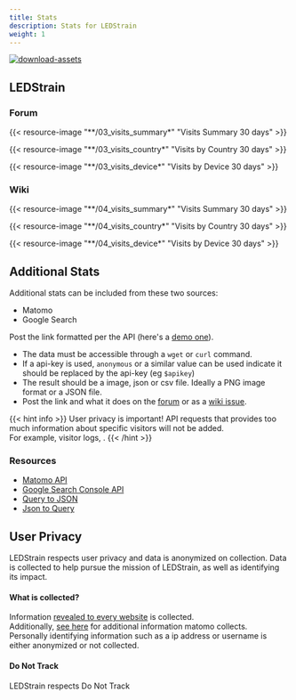 ```yaml
---
title: Stats
description: Stats for LEDStrain
weight: 1
---
```


[![download-assets](https://github.com/ledstrain/wiki.ledstrain.org/workflows/download-assets/badge.svg)](https://github.com/ledstrain/wiki.ledstrain.org/actions?query=workflow%3Adownload-assets)

## LEDStrain
### Forum

{{< resource-image "**/03_visits_summary*" "Visits Summary 30 days" >}}  

{{< resource-image "**/03_visits_country*" "Visits by Country 30 days" >}}  

{{< resource-image "**/03_visits_device*" "Visits by Device 30 days" >}}  


### Wiki

{{< resource-image "**/04_visits_summary*" "Visits Summary 30 days" >}}  

{{< resource-image "**/04_visits_country*" "Visits by Country 30 days" >}}  

{{< resource-image "**/04_visits_device*" "Visits by Device 30 days" >}}  

## Additional Stats

Additional stats can be included from these two sources:

* Matomo
* Google Search

Post the link formatted per the API (here's a [demo one](https://demo.matomo.org/index.php?module=API&method=ImageGraph.get&idSite=3&apiModule=DevicesDetection&apiAction=getBrowsers&token_auth=anonymous&graphType=horizontalBar&period=month&date=today&width=500&height=250)).

* The data must be accessible through a `wget` or `curl` command. 
* If a api-key is used, `anonymous` or a similar value can be used indicate it should be replaced by the api-key (eg `$apikey`)
* The result should be a image, json or csv file. Ideally a PNG image format or a JSON file.
* Post the link and what it does on the [forum](https://ledstrain.org/d/803-statistics-metrics) 
or as a [wiki issue](https://github.com/ledstrain/wiki.ledstrain.org/issues).

{{< hint info >}}
User privacy is important!
API requests that provides too much information about specific visitors will not be added.  
For example, visitor logs, .
{{< /hint >}}


### Resources

* [Matomo API](https://developer.matomo.org/api-reference/reporting-api-metadata#static-image-graphs)
* [Google Search Console API](https://developers.google.com/webmaster-tools/search-console-api-original/v3/how-tos/search_analytics.html)
* [Query to JSON](https://tools.knowledgewalls.com/querystringtojson)
* [Json to Query](https://tools.knowledgewalls.com/jsontoquerystring)


## User Privacy

LEDStrain respects user privacy and data is anonymized on collection. 
Data is collected to help pursue the mission of LEDStrain, as well as identifying
its impact. 

#### What is collected?

Information [revealed to every website](https://panopticlick.eff.org/) is collected.  
Additionally, [see here](https://matomo.org/faq/general/faq_18254/) for additional
information matomo collects.  
Personally identifying information such as a ip address or username is either 
anonymized or not collected.

#### Do Not Track

LEDStrain respects Do Not Track
